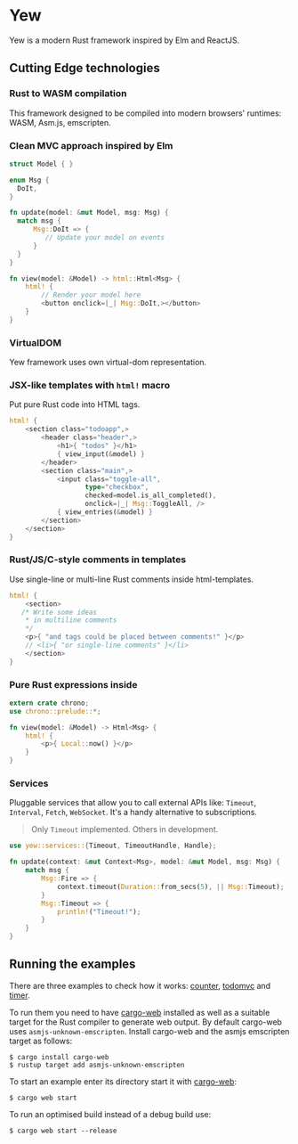 # Yew

Yew is a modern Rust framework inspired by Elm and ReactJS.

## Cutting Edge technologies

### Rust to WASM compilation

This framework designed to be compiled into modern browsers' runtimes: WASM, Asm.js, emscripten.

### Clean MVC approach inspired by Elm

```rust
struct Model { }

enum Msg {
  DoIt,
}

fn update(model: &mut Model, msg: Msg) {
  match msg {
      Msg::DoIt => {
         // Update your model on events
      }
  }
}

fn view(model: &Model) -> html::Html<Msg> {
    html! {
        // Render your model here
        <button onclick=|_| Msg::DoIt,></button>
    }
}
```

### VirtualDOM

Yew framework uses own virtual-dom representation.

### JSX-like templates with `html!` macro

Put pure Rust code into HTML tags.

```rust
html! {
    <section class="todoapp",>
        <header class="header",>
            <h1>{ "todos" }</h1>
            { view_input(&model) }
        </header>
        <section class="main",>
            <input class="toggle-all",
                   type="checkbox",
                   checked=model.is_all_completed(),
                   onclick=|_| Msg::ToggleAll, />
            { view_entries(&model) }
        </section>
    </section>
}
```

### Rust/JS/C-style comments in templates

Use single-line or multi-line Rust comments inside html-templates.

```rust
html! {
    <section>
   /* Write some ideas
    * in multiline comments
    */
    <p>{ "and tags could be placed between comments!" }</p>
    // <li>{ "or single-line comments" }</li>
    </section>
}
```

### Pure Rust expressions inside

```rust
extern crate chrono;
use chrono::prelude::*;

fn view(model: &Model) -> Html<Msg> {
    html! {
        <p>{ Local::now() }</p>
    }
}
```

### Services

Pluggable services that allow you to call external APIs like:
`Timeout`, `Interval`, `Fetch`, `WebSocket`.
It's a handy alternative to subscriptions.

> Only `Timeout` implemented. Others in development.

```rust
use yew::services::{Timeout, TimeoutHandle, Handle};

fn update(context: &mut Context<Msg>, model: &mut Model, msg: Msg) {
    match msg {
        Msg::Fire => {
            context.timeout(Duration::from_secs(5), || Msg::Timeout);
        }
        Msg::Timeout => {
            println!("Timeout!");
        }
    }
}
```

## Running the examples

There are three examples to check how it works: [counter], [todomvc] and [timer].

To run them you need to have [cargo-web] installed as well as a suitable target
for the Rust compiler to generate web output. By default cargo-web uses
`asmjs-unknown-emscripten`. Install cargo-web and the asmjs emscripten target
as follows:

    $ cargo install cargo-web
    $ rustup target add asmjs-unknown-emscripten

To start an example enter its directory start it with [cargo-web]:

    $ cargo web start

To run an optimised build instead of a debug build use:

    $ cargo web start --release


[counter]: examples/counter
[todomvc]: examples/todomvc
[timer]: examples/timer
[cargo-web]: https://github.com/koute/cargo-web
